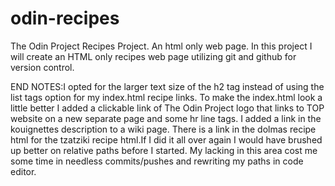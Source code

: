 # odin-recipes
The Odin Project Recipes Project. An html only web page.
In this project I will create an HTML only recipes web page utilizing git and github for version control.

END NOTES:I opted for the larger text size of the h2 tag instead of using the list tags option for my index.html recipe links. To make the index.html look a little better I added a clickable link of The Odin Project logo that links to TOP website on a new separate page and some hr line tags. I added a link in the kouignettes description to a wiki page. There is a link in the dolmas recipe html for the tzatziki recipe html.If I did it all over again I would have brushed up better on relative paths before I started. My lacking in this area cost me some time in needless commits/pushes and rewriting my paths in code editor. 